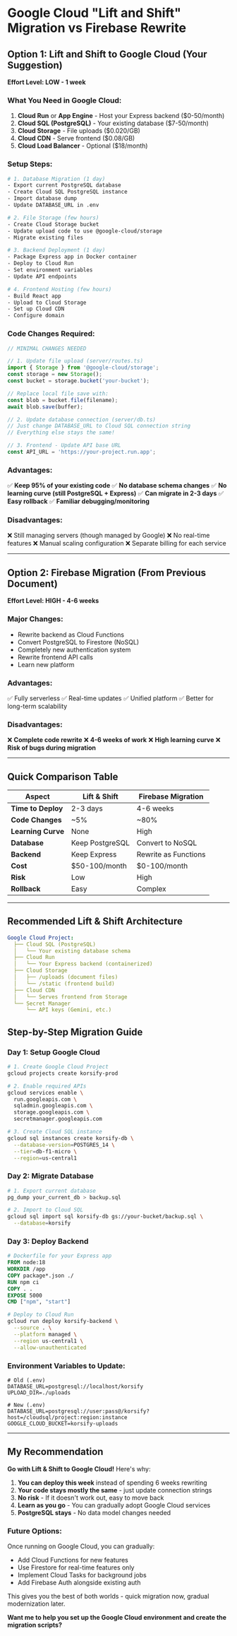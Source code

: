 # Google Cloud "Lift and Shift" Migration vs Firebase Rewrite

## Option 1: Lift and Shift to Google Cloud (Your Suggestion)
**Effort Level: LOW - 1 week**

### What You Need in Google Cloud:
1. **Cloud Run** or **App Engine** - Host your Express backend ($0-50/month)
2. **Cloud SQL (PostgreSQL)** - Your existing database ($7-50/month)
3. **Cloud Storage** - File uploads ($0.020/GB)
4. **Cloud CDN** - Serve frontend ($0.08/GB)
5. **Cloud Load Balancer** - Optional ($18/month)

### Setup Steps:
```bash
# 1. Database Migration (1 day)
- Export current PostgreSQL database
- Create Cloud SQL PostgreSQL instance
- Import database dump
- Update DATABASE_URL in .env

# 2. File Storage (few hours)
- Create Cloud Storage bucket
- Update upload code to use @google-cloud/storage
- Migrate existing files

# 3. Backend Deployment (1 day)
- Package Express app in Docker container
- Deploy to Cloud Run
- Set environment variables
- Update API endpoints

# 4. Frontend Hosting (few hours)
- Build React app
- Upload to Cloud Storage
- Set up Cloud CDN
- Configure domain
```

### Code Changes Required:
```javascript
// MINIMAL CHANGES NEEDED

// 1. Update file upload (server/routes.ts)
import { Storage } from '@google-cloud/storage';
const storage = new Storage();
const bucket = storage.bucket('your-bucket');

// Replace local file save with:
const blob = bucket.file(filename);
await blob.save(buffer);

// 2. Update database connection (server/db.ts)
// Just change DATABASE_URL to Cloud SQL connection string
// Everything else stays the same!

// 3. Frontend - Update API base URL
const API_URL = 'https://your-project.run.app';
```

### Advantages:
✅ **Keep 95% of your existing code**
✅ **No database schema changes**
✅ **No learning curve (still PostgreSQL + Express)**
✅ **Can migrate in 2-3 days**
✅ **Easy rollback**
✅ **Familiar debugging/monitoring**

### Disadvantages:
❌ Still managing servers (though managed by Google)
❌ No real-time features
❌ Manual scaling configuration
❌ Separate billing for each service

---

## Option 2: Firebase Migration (From Previous Document)
**Effort Level: HIGH - 4-6 weeks**

### Major Changes:
- Rewrite backend as Cloud Functions
- Convert PostgreSQL to Firestore (NoSQL)
- Completely new authentication system
- Rewrite frontend API calls
- Learn new platform

### Advantages:
✅ Fully serverless
✅ Real-time updates
✅ Unified platform
✅ Better for long-term scalability

### Disadvantages:
❌ **Complete code rewrite**
❌ **4-6 weeks of work**
❌ **High learning curve**
❌ **Risk of bugs during migration**

---

## Quick Comparison Table

| Aspect | Lift & Shift | Firebase Migration |
|--------|--------------|-------------------|
| **Time to Deploy** | 2-3 days | 4-6 weeks |
| **Code Changes** | ~5% | ~80% |
| **Learning Curve** | None | High |
| **Database** | Keep PostgreSQL | Convert to NoSQL |
| **Backend** | Keep Express | Rewrite as Functions |
| **Cost** | $50-100/month | $0-100/month |
| **Risk** | Low | High |
| **Rollback** | Easy | Complex |

---

## Recommended Lift & Shift Architecture

```yaml
Google Cloud Project:
  ├── Cloud SQL (PostgreSQL)
  │   └── Your existing database schema
  ├── Cloud Run
  │   └── Your Express backend (containerized)
  ├── Cloud Storage
  │   ├── /uploads (document files)
  │   └── /static (frontend build)
  ├── Cloud CDN
  │   └── Serves frontend from Storage
  └── Secret Manager
      └── API keys (Gemini, etc.)
```

## Step-by-Step Migration Guide

### Day 1: Setup Google Cloud
```bash
# 1. Create Google Cloud Project
gcloud projects create korsify-prod

# 2. Enable required APIs
gcloud services enable \
  run.googleapis.com \
  sqladmin.googleapis.com \
  storage.googleapis.com \
  secretmanager.googleapis.com

# 3. Create Cloud SQL instance
gcloud sql instances create korsify-db \
  --database-version=POSTGRES_14 \
  --tier=db-f1-micro \
  --region=us-central1
```

### Day 2: Migrate Database
```bash
# 1. Export current database
pg_dump your_current_db > backup.sql

# 2. Import to Cloud SQL
gcloud sql import sql korsify-db gs://your-bucket/backup.sql \
  --database=korsify
```

### Day 3: Deploy Backend
```dockerfile
# Dockerfile for your Express app
FROM node:18
WORKDIR /app
COPY package*.json ./
RUN npm ci
COPY . .
EXPOSE 5000
CMD ["npm", "start"]
```

```bash
# Deploy to Cloud Run
gcloud run deploy korsify-backend \
  --source . \
  --platform managed \
  --region us-central1 \
  --allow-unauthenticated
```

### Environment Variables to Update:
```env
# Old (.env)
DATABASE_URL=postgresql://localhost/korsify
UPLOAD_DIR=./uploads

# New (.env)
DATABASE_URL=postgresql://user:pass@/korsify?host=/cloudsql/project:region:instance
GOOGLE_CLOUD_BUCKET=korsify-uploads
```

---

## My Recommendation

**Go with Lift & Shift to Google Cloud!** Here's why:

1. **You can deploy this week** instead of spending 6 weeks rewriting
2. **Your code stays mostly the same** - just update connection strings
3. **No risk** - If it doesn't work out, easy to move back
4. **Learn as you go** - You can gradually adopt Google Cloud services
5. **PostgreSQL stays** - No data model changes needed

### Future Options:
Once running on Google Cloud, you can gradually:
- Add Cloud Functions for new features
- Use Firestore for real-time features only
- Implement Cloud Tasks for background jobs
- Add Firebase Auth alongside existing auth

This gives you the best of both worlds - quick migration now, gradual modernization later.

**Want me to help you set up the Google Cloud environment and create the migration scripts?**